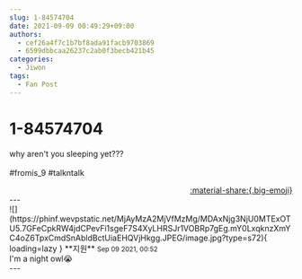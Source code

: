 ```yaml
---
slug: 1-84574704
date: 2021-09-09 00:49:29+09:00
authors:
  - cef26a4f7c1b7bf8ada91facb9703869
  - 6599dbbcaa26237c2ab0f3becb421b45
categories:
  - Jiwon
tags:
  - Fan Post
---
```


# 1-84574704

<div class="post-container" markdown="1">
<div class="content-container md-sidebar__scrollwrap" markdown="1">

why aren't you sleeping yet???<br><br>\#fromis_9 \#talkntalk

</div>
</div>

<div style="text-align: right;" markdown="1">
<a href="https://weverse.io/fromis9/fanpost/1-84574704" style="text-align: right;">:material-share:{.big-emoji}</a>
</div>
---

<div class="comments-container md-sidebar__scrollwrap" markdown="1">
<div class="comment" markdown="1">
<div class='id-container' markdown="1">
![](https://phinf.wevpstatic.net/MjAyMzA2MjVfMzMg/MDAxNjg3NjU0MTExOTU5.7GFeCpkRW4jdCPevFi1sgeF7S4XyLHRSJr1VOBRp7gEg.mY0LxqknzXmYC4oZ6TpxCmdSnAbldBctUiaEHQVjHkgg.JPEG/image.jpg?type=s72){ loading=lazy }
**<span class="artist">지원</span>** <small>Sep 09 2021, 00:52</small><br>
</div>
<div class='comment-body' markdown="1">
I'm a night owl😭
</div>
</div>
</div>
---
